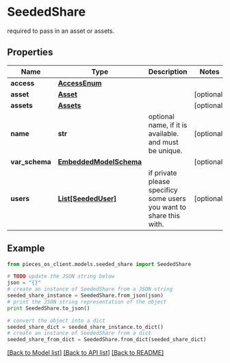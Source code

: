 # SeededShare

 required to pass in an asset or assets.

## Properties
Name | Type | Description | Notes
------------ | ------------- | ------------- | -------------
**access** | [**AccessEnum**](AccessEnum.md) |  | 
**asset** | [**Asset**](Asset.md) |  | [optional] 
**assets** | [**Assets**](Assets.md) |  | [optional] 
**name** | **str** | optional name, if it is available. and must be unique. | [optional] 
**var_schema** | [**EmbeddedModelSchema**](EmbeddedModelSchema.md) |  | [optional] 
**users** | [**List[SeededUser]**](SeededUser.md) | if private please specificy some users you want to share this with. | [optional] 

## Example

```python
from pieces_os_client.models.seeded_share import SeededShare

# TODO update the JSON string below
json = "{}"
# create an instance of SeededShare from a JSON string
seeded_share_instance = SeededShare.from_json(json)
# print the JSON string representation of the object
print SeededShare.to_json()

# convert the object into a dict
seeded_share_dict = seeded_share_instance.to_dict()
# create an instance of SeededShare from a dict
seeded_share_from_dict = SeededShare.from_dict(seeded_share_dict)
```
[[Back to Model list]](../README.md#documentation-for-models) [[Back to API list]](../README.md#documentation-for-api-endpoints) [[Back to README]](../README.md)


